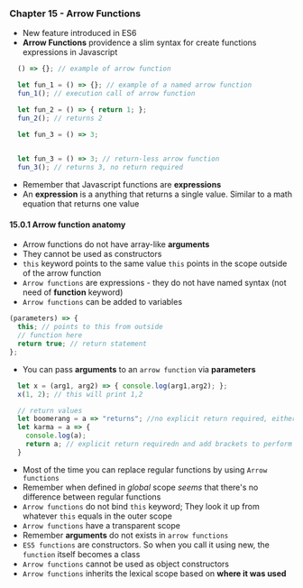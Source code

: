 ### Chapter 15 - Arrow Functions
- New feature introduced in ES6
- **Arrow Functions** providence a slim syntax for create functions expressions in Javascript
```javascript
  () => {}; // example of arrow function

  let fun_1 = () => {}; // example of a named arrow function
  fun_1(); // execution call of arrow function

  let fun_2 = () => { return 1; };
  fun_2(); // returns 2

  let fun_3 = () => 3;
  

  let fun_3 = () => 3; // return-less arrow function
  fun_3(); // returns 3, no return required
```
- Remember that Javascript functions are **expressions**
- An **expression** is a anything that returns a single value. Similar to a math equation that returns one value
 
#### **15.0.1 Arrow function anatomy**
- Arrow functions do not have array-like **arguments**
- They cannot be used as constructors
- `this` keyword points to the same value `this` points in the scope outside of the arrow function
- `Arrow functions` are expressions - they do not have named syntax (not need of **function** keyword)
- `Arrow functions` can be added to variables
```javascript
(parameters) => { 
  this; // points to this from outside
  // function here
  return true; // return statement
};
```
- You can pass **arguments** to an `arrow function` via **parameters**
```javascript
  let x = (arg1, arg2) => { console.log(arg1,arg2); };
  x(1, 2); // this will print 1,2

  // return values
  let boomerang = a => "returns"; //no explicit return required, either brackets
  let karma = a => { 
    console.log(a);
    return a; // explicit return requiredn and add brackets to perform operation
  }
```
- Most of the time you can replace regular functions by using `Arrow functions`
- Remember when defined in _global_ scope _seems_ that there's no difference between regular functions
- `Arrow functions` do not bind `this` keyword; They look it up from whatever `this` equals in the outer scope
- `Arrow functions` have a transparent scope
- Remember **arguments** do not exists in `arrow functions`
- `ES5 functions` are constructors. So when you call it using new, the `function` itself becomes a class
- `Arrow functions` cannot be used as object constructors
- `Arrow functions` inherits the lexical scope based on **where it was used**  

